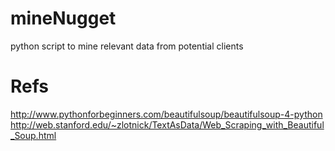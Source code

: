 # mineNugget
python script to mine relevant data from potential clients

# Refs
http://www.pythonforbeginners.com/beautifulsoup/beautifulsoup-4-python
http://web.stanford.edu/~zlotnick/TextAsData/Web_Scraping_with_Beautiful_Soup.html


